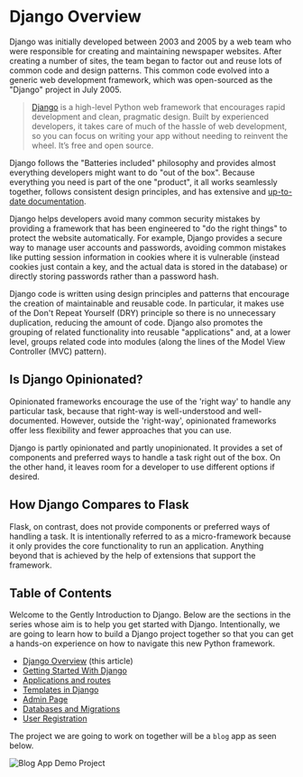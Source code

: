 # Django Overview

Django was initially developed between 2003 and 2005 by a web team who were responsible for creating and maintaining newspaper websites. After creating a number of sites, the team began to factor out and reuse lots of common code and design patterns. This common code evolved into a generic web development framework, which was open-sourced as the "Django" project in July 2005.

> [Django](https://www.djangoproject.com/) is a high-level Python web framework that encourages rapid development and clean, pragmatic design. Built by experienced developers, it takes care of much of the hassle of web development, so you can focus on writing your app without needing to reinvent the wheel. It’s free and open source.

Django follows the "Batteries included" philosophy and provides almost everything developers might want to do "out of the box". Because everything you need is part of the one "product", it all works seamlessly together, follows consistent design principles, and has extensive and [up-to-date documentation](https://docs.djangoproject.com/en/4.1/).

Django helps developers avoid many common security mistakes by providing a framework that has been engineered to "do the right things" to protect the website automatically. For example, Django provides a secure way to manage user accounts and passwords, avoiding common mistakes like putting session information in cookies where it is vulnerable (instead cookies just contain a key, and the actual data is stored in the database) or directly storing passwords rather than a password hash.

Django code is written using design principles and patterns that encourage the creation of maintainable and reusable code. In particular, it makes use of the Don't Repeat Yourself (DRY) principle so there is no unnecessary duplication, reducing the amount of code. Django also promotes the grouping of related functionality into reusable "applications" and, at a lower level, groups related code into modules (along the lines of the Model View Controller (MVC) pattern).

## Is Django Opinionated?

Opinionated frameworks encourage the use of the 'right way' to handle any particular task, because that right-way is well-understood and well-documented. However, outside the 'right-way', opinionated frameworks offer less flexibility and fewer approaches that you can use.

Django is partly opinionated and partly unopinionated. It provides a set of components and preferred ways to handle a task right out of the box. On the other hand, it leaves room for a developer to use different options if desired.

## How Django Compares to Flask

Flask, on contrast, does not provide components or preferred ways of handling a task. It is intentionally referred to as a micro-framework because it only provides the core functionality to run an application. Anything beyond that is achieved by the help of extensions that support the framework.

## Table of Contents

Welcome to the Gently Introduction to Django. Below are the sections in the series whose aim is to help you get started with Django. Intentionally, we are going to learn how to build a Django project together so that you can get a hands-on experience on how to navigate this new Python framework.

- [Django Overview](01_getting_started.md) (this article)
- [Getting Started With Django](01_getting_started.md)
- [Applications and routes](02_applications_and_routes.md)
- [Templates in Django](03_templates.md)
- [Admin Page](04_admin_page.md)
- [Databases and Migrations](05_database_and_migrations.md) 
- [User Registration](06_user_registration.md)

The project we are going to work on together will be a `blog` app as seen below.

![Blog App Demo Project](/02_django/images/demo_blog_app.png)
